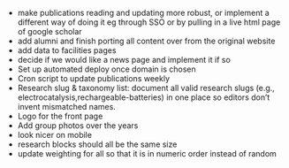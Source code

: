 - make publications reading and updating more robust, or implement a different way of doing it eg through SSO or by pulling in a live html page of google scholar
- add alumni and finish porting all content over from the original website
- add data to facilities pages
- decide if we would like a news page and implement it if so
- Set up automated deploy once domain is chosen
- Cron script to update publications weekly
- Research slug & taxonomy list: document all valid research slugs (e.g., electrocatalysis,rechargeable-batteries) in one place so editors don’t invent mismatched names.
- Logo for the front page
- Add group photos over the years
- look nicer on mobile
- research blocks should all be the same size
- update weighting for all so that it is in numeric order instead of random
